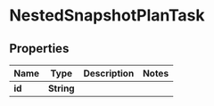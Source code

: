 

# NestedSnapshotPlanTask


## Properties

Name | Type | Description | Notes
------------ | ------------- | ------------- | -------------
**id** | **String** |  | 




